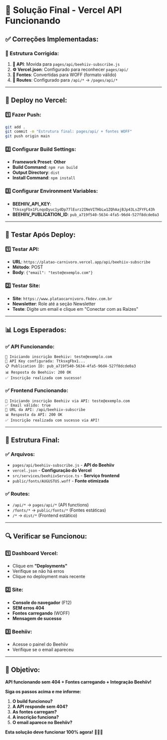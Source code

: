# 🚀 Solução Final - Vercel API Funcionando

## **✅ Correções Implementadas:**

### **🔧 Estrutura Corrigida:**
1. **📁 API**: Movida para `pages/api/beehiiv-subscribe.js`
2. **⚙️ Vercel.json**: Configurado para reconhecer `pages/api/`
3. **📝 Fontes**: Convertidas para WOFF (formato válido)
4. **🔗 Routes**: Configurado para `/api/*` → `/pages/api/*`

---

## **🚀 Deploy no Vercel:**

### **1️⃣ Fazer Push:**
```bash
git add .
git commit -m "Estrutura final: pages/api/ + fontes WOFF"
git push origin main
```

### **2️⃣ Configurar Build Settings:**
- **Framework Preset**: **Other**
- **Build Command**: `npm run build`
- **Output Directory**: `dist`
- **Install Command**: `npm install`

### **3️⃣ Configurar Environment Variables:**
- **BEEHIIV_API_KEY**: `TtksxgFbx1FLnqoDyuc1ydDp77lEurz2INeVITHbLw1ZQhAajBJp43LsZFYFL43h`
- **BEEHIIV_PUBLICATION_ID**: `pub_a719f540-5634-4fa5-96d4-527f8dcde0a3`

---

## **🧪 Testar Após Deploy:**

### **1️⃣ Testar API:**
- **URL**: `https://platao-carnivoro.vercel.app/api/beehiiv-subscribe`
- **Método**: POST
- **Body**: `{"email": "teste@exemplo.com"}`

### **2️⃣ Testar Site:**
- **Site**: `https://www.plataocarnivoro.fkdev.com.br`
- **Newsletter**: Role até a seção Newsletter
- **Teste**: Digite um email e clique em "Conectar com as Raízes"

---

## **📊 Logs Esperados:**

### **✅ API Funcionando:**
```
🚀 Iniciando inscrição Beehiiv: teste@exemplo.com
🔑 API Key configurada: TtksxgFbx1...
📋 Publication ID: pub_a719f540-5634-4fa5-96d4-527f8dcde0a3
📊 Resposta do Beehiiv: 200 OK
✅ Inscrição realizada com sucesso!
```

### **✅ Frontend Funcionando:**
```
🚀 Iniciando inscrição Beehiiv via API: teste@exemplo.com
✅ Email válido: true
📍 URL da API: /api/beehiiv-subscribe
📊 Resposta da API: 200 OK
✅ Inscrição realizada com sucesso via API!
```

---

## **🎯 Estrutura Final:**

### **✅ Arquivos:**
- `pages/api/beehiiv-subscribe.js` - **API do Beehiiv**
- `vercel.json` - **Configuração do Vercel**
- `src/services/beehiivService.ts` - **Serviço frontend**
- `public/fonts/AUGUSTUS.woff` - **Fonte otimizada**

### **✅ Routes:**
- `/api/*` → `pages/api/*` (API functions)
- `/fonts/*` → `public/fonts/*` (Fontes estáticas)
- `/*` → `dist/*` (Frontend estático)

---

## **🔍 Verificar se Funcionou:**

### **1️⃣ Dashboard Vercel:**
- Clique em **"Deployments"**
- Verifique se não há erros
- Clique no deployment mais recente

### **2️⃣ Site:**
- **Console do navegador** (F12)
- **SEM erros 404**
- **Fontes carregando** (WOFF)
- **Mensagem de sucesso**

### **3️⃣ Beehiiv:**
- Acesse o painel do Beehiiv
- Verifique se o email apareceu

---

## **🎯 Objetivo:**

**API funcionando sem 404 + Fontes carregando + Integração Beehiiv!**

**Siga os passos acima e me informe:**
1. **O build funcionou?**
2. **A API responde sem 404?**
3. **As fontes carregam?**
4. **A inscrição funciona?**
5. **O email aparece no Beehiiv?**

**Esta solução deve funcionar 100% agora!** 🚀✨🔥
